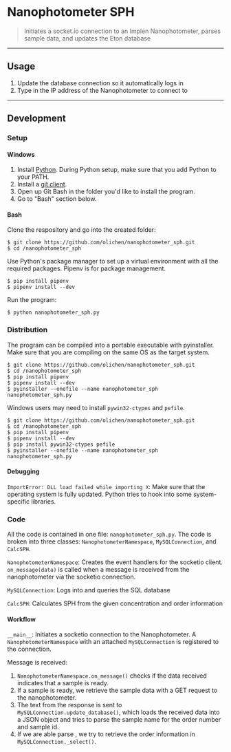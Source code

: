 # Nanophotometer SPH

> Initiates a socket.io connection to an Implen Nanophotometer, parses sample data, and updates the Eton database

---

## Usage

1. Update the database connection so it automatically logs in
2. Type in the IP address of the Nanophotometer to connect to

---

## Development

### Setup

#### Windows

1. Install [Python](https://www.python.org/). During Python setup, make sure that you add Python to your PATH.
2. Install a [git client](https://git-scm.com/).
3. Open up Git Bash in the folder you'd like to install the program.
4. Go to "Bash" section below.

#### Bash

Clone the respository and go into the created folder:

```shell
$ git clone https://github.com/olichen/nanophotometer_sph.git
$ cd /nanophotometer_sph
```

Use Python's package manager to set up a virtual environment with all the required packages. Pipenv is for package management.

```shell
$ pip install pipenv
$ pipenv install --dev
```

Run the program:

```shell
$ python nanophotometer_sph.py
```

### Distribution

The program can be compiled into a portable executable with pyinstaller. Make sure that you are compiling on the same OS as the target system.

```shell
$ git clone https://github.com/olichen/nanophotometer_sph.git
$ cd /nanophotometer_sph
$ pip install pipenv
$ pipenv install --dev
$ pyinstaller --onefile --name nanophotometer_sph nanophotometer_sph.py
```

Windows users may need to install `pywin32-ctypes` and `pefile`.

```shell
$ git clone https://github.com/olichen/nanophotometer_sph.git
$ cd /nanophotometer_sph
$ pip install pipenv
$ pipenv install --dev
$ pip install pywin32-ctypes pefile
$ pyinstaller --onefile --name nanophotometer_sph nanophotometer_sph.py
```

#### Debugging

`ImportError: DLL load failed while importing X`: Make sure that the operating system is fully updated. Python tries to hook into some system-specific libraries.

### Code

All the code is contained in one file: `nanophotometer_sph.py`. The code is broken into three classes: `NanophotometerNamespace`, `MySQLConnection`, and `CalcSPH`.

`NanophotometerNamespace`: Creates the event handlers for the socketio client. `on_message(data)` is called when a message is received from the nanophotometer via the socketio connection.

`MySQLConnection`: Logs into and queries the SQL database

`CalcSPH`: Calculates SPH from the given concentration and order information

#### Workflow

`__main__`: Initiates a socketio connection to the Nanophotometer. A `NanophotometerNamespace` with an attached `MySQLConnection` is registered to the connection.

Message is received:

1. `NanophotometerNamespace.on_message()` checks if the data received indicates that a sample is ready.
2. If a sample is ready, we retrieve the sample data with a GET request to the nanophotometer.
3. The text from the response is sent to `MySQLConnection.update_database()`, which loads the received data into a JSON object and tries to parse the sample name for the order number and sample id.
4. If we are able parse , we try to retrieve the order information in `MySQLConnection._select()`.

